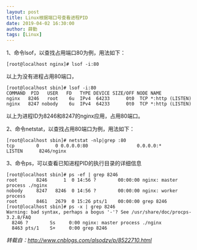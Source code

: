 ```yaml
---
layout: post
title: Linux根据端口号查看进程PID
date: 2019-04-02 16:30:00
author: 薛勤
tags: [Linux]
---
```

1、命令lsof，以查找占用端口80为例，用法如下：
```
[root@localhost nginx]# lsof -i:80
```
以上为没有进程占用80端口，
```
[root@localhost sbin]# lsof -i:80
COMMAND  PID   USER   FD   TYPE DEVICE SIZE/OFF NODE NAME
nginx   8246   root    6u  IPv4  64233      0t0  TCP *:http (LISTEN)
nginx   8247 nobody    6u  IPv4  64233      0t0  TCP *:http (LISTEN)
```
以上为进程ID为8246和8247的nginx应用，占用80端口。

2、命令netstat，以查找占用80端口为例，用法如下：
```
[root@localhost sbin]# netstat -nlp|grep :80
tcp        0      0 0.0.0.0:80                  0.0.0.0:*                   LISTEN      8246/nginx          
```
3、命令ps，可以查看已知进程PID的执行目录的详细信息

```
[root@localhost sbin]# ps -ef | grep 8246
root       8246      1  0 14:56 ?        00:00:00 nginx: master process ./nginx
nobody     8247   8246  0 14:56 ?        00:00:00 nginx: worker process
root       8461   2679  0 15:26 pts/1    00:00:00 grep 8246
[root@localhost sbin]# ps -x | grep 8246  
Warning: bad syntax, perhaps a bogus '-'? See /usr/share/doc/procps-3.2.8/FAQ
  8246 ?        Ss     0:00 nginx: master process ./nginx
  8463 pts/1    S+     0:00 grep 8246
```
 


*转载自：http://www.cnblogs.com/alsodzy/p/8522710.html*

